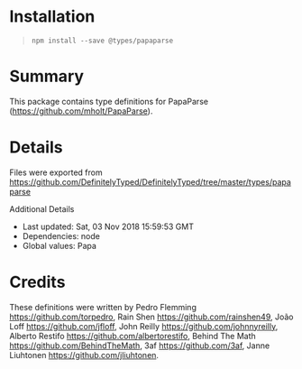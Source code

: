 # Installation
> `npm install --save @types/papaparse`

# Summary
This package contains type definitions for PapaParse (https://github.com/mholt/PapaParse).

# Details
Files were exported from https://github.com/DefinitelyTyped/DefinitelyTyped/tree/master/types/papaparse

Additional Details
 * Last updated: Sat, 03 Nov 2018 15:59:53 GMT
 * Dependencies: node
 * Global values: Papa

# Credits
These definitions were written by Pedro Flemming <https://github.com/torpedro>, Rain Shen <https://github.com/rainshen49>, João Loff <https://github.com/jfloff>, John Reilly <https://github.com/johnnyreilly>, Alberto Restifo <https://github.com/albertorestifo>, Behind The Math <https://github.com/BehindTheMath>, 3af <https://github.com/3af>, Janne Liuhtonen <https://github.com/jliuhtonen>.
